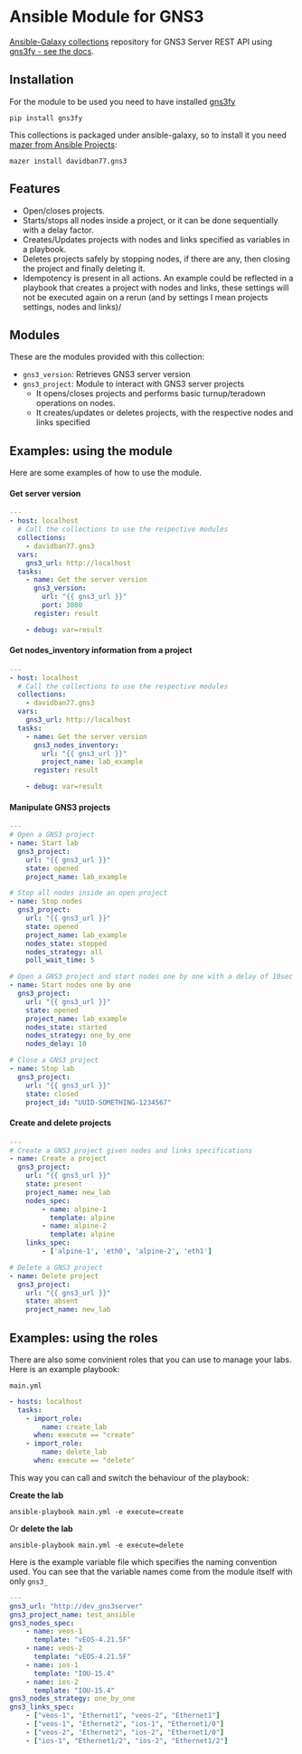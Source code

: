 # Ansible Module for GNS3
[Ansible-Galaxy collections](https://galaxy.ansible.com/davidban77/gns3) repository for GNS3 Server REST API using [gns3fy - see the docs](https://davidban77.github.io/gns3fy/).

## Installation

For the module to be used you need to have installed [gns3fy](https://github.com/davidban77/gns3fy)

```
pip install gns3fy
```

This collections is packaged under ansible-galaxy, so to install it you need [mazer from Ansible Projects](https://galaxy.ansible.com/docs/mazer/index.html):

```
mazer install davidban77.gns3
```

## Features

- Open/closes projects.
- Starts/stops all nodes inside a project, or it can be done sequentially with a delay factor.
- Creates/Updates projects with nodes and links specified as variables in a playbook.
- Deletes projects safely by stopping nodes, if there are any, then closing the project and finally deleting it.
- Idempotency is present in all actions. An example could be reflected in a playbook that creates a project with nodes and links, these settings will not be executed again on a rerun (and by settings I mean projects settings, nodes and links)/


## Modules

These are the modules provided with this collection:

- `gns3_version`: Retrieves GNS3 server version
- `gns3_project`: Module to interact with GNS3 server projects
    - It opens/closes projects and performs basic turnup/teradown operations on nodes.
    - It creates/updates or deletes projects, with the respective nodes and links specified

## Examples: using the module

Here are some examples of how to use the module.

#### Get server version

```yaml
---
- host: localhost
  # Call the collections to use the respective modules
  collections:
    - davidban77.gns3
  vars:
    gns3_url: http://localhost
  tasks:
    - name: Get the server version
      gns3_version:
        url: "{{ gns3_url }}"
        port: 3080
      register: result

    - debug: var=result
```
#### Get nodes_inventory information from a project

```yaml
---
- host: localhost
  # Call the collections to use the respective modules
  collections:
    - davidban77.gns3
  vars:
    gns3_url: http://localhost
  tasks:
    - name: Get the server version
      gns3_nodes_inventory:
        url: "{{ gns3_url }}"
        project_name: lab_example
      register: result

    - debug: var=result
```

#### Manipulate GNS3 projects

```yaml
---
# Open a GNS3 project
- name: Start lab
  gns3_project:
    url: "{{ gns3_url }}"
    state: opened
    project_name: lab_example

# Stop all nodes inside an open project
- name: Stop nodes
  gns3_project:
    url: "{{ gns3_url }}"
    state: opened
    project_name: lab_example
    nodes_state: stopped
    nodes_strategy: all
    poll_wait_time: 5

# Open a GNS3 project and start nodes one by one with a delay of 10sec between them
- name: Start nodes one by one
  gns3_project:
    url: "{{ gns3_url }}"
    state: opened
    project_name: lab_example
    nodes_state: started
    nodes_strategy: one_by_one
    nodes_delay: 10

# Close a GNS3 project
- name: Stop lab
  gns3_project:
    url: "{{ gns3_url }}"
    state: closed
    project_id: "UUID-SOMETHING-1234567"
```

#### Create and delete projects

```yaml
---
# Create a GNS3 project given nodes and links specifications
- name: Create a project
  gns3_project:
    url: "{{ gns3_url }}"
    state: present
    project_name: new_lab
    nodes_spec:
        - name: alpine-1
          template: alpine
        - name: alpine-2
          template: alpine
    links_spec:
        - ['alpine-1', 'eth0', 'alpine-2', 'eth1']

# Delete a GNS3 project
- name: Delete project
  gns3_project:
    url: "{{ gns3_url }}"
    state: absent
    project_name: new_lab
```

## Examples: using the roles

There are also some convinient roles that you can use to manage your labs. Here is an example playbook:

`main.yml`
```yaml
- hosts: localhost
  tasks:
    - import_role:
        name: create_lab
      when: execute == "create"
    - import_role:
        name: delete_lab
      when: execute == "delete"
```

This way you can call and switch the behaviour of the playbook:

**Create the lab**
```
ansible-playbook main.yml -e execute=create
```

Or **delete the lab**
```
ansible-playbook main.yml -e execute=delete
```

Here is the example variable file which specifies the naming convention used. You can see that the variable names come from the module itself with only `gns3_`

```yaml
---
gns3_url: "http://dev_gns3server"
gns3_project_name: test_ansible
gns3_nodes_spec:
    - name: veos-1
      template: "vEOS-4.21.5F"
    - name: veos-2
      template: "vEOS-4.21.5F"
    - name: ios-1
      template: "IOU-15.4"
    - name: ios-2
      template: "IOU-15.4"
gns3_nodes_strategy: one_by_one
gns3_links_spec:
    - ["veos-1", "Ethernet1", "veos-2", "Ethernet1"]
    - ["veos-1", "Ethernet2", "ios-1", "Ethernet1/0"]
    - ["veos-2", "Ethernet2", "ios-2", "Ethernet1/0"]
    - ["ios-1", "Ethernet1/2", "ios-2", "Ethernet1/2"]
```

